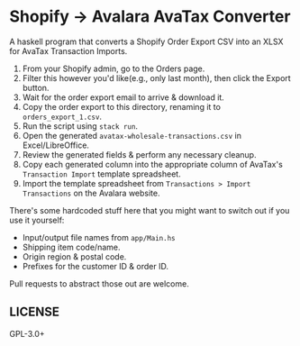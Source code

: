 # Shopify -> Avalara AvaTax Converter

A haskell program that converts a Shopify Order Export CSV into an XLSX for
AvaTax Transaction Imports.

1. From your Shopify admin, go to the Orders page.
1. Filter this however you'd like(e.g., only last month), then click the Export
   button.
1. Wait for the order export email to arrive & download it.
1. Copy the order export to this directory, renaming it to `orders_export_1.csv`.
1. Run the script using `stack run`.
1. Open the generated `avatax-wholesale-transactions.csv` in Excel/LibreOffice.
1. Review the generated fields & perform any necessary cleanup.
1. Copy each generated column into the appropriate column of AvaTax's
   `Transaction Import` template spreadsheet.
1. Import the template spreadsheet from `Transactions > Import Transactions` on
   the Avalara website.


There's some hardcoded stuff here that you might want to switch out if you use
it yourself:

* Input/output file names from `app/Main.hs`
* Shipping item code/name.
* Origin region & postal code.
* Prefixes for the customer ID & order ID.

Pull requests to abstract those out are welcome.


## LICENSE

GPL-3.0+
